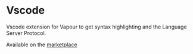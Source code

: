 # Vscode

Vscode extension for Vapour to get syntax highlighting and the 
Language Server Protocol.

Available on the [marketplace](https://marketplace.visualstudio.com/items?itemName=Vapour.vapour-vscode)

